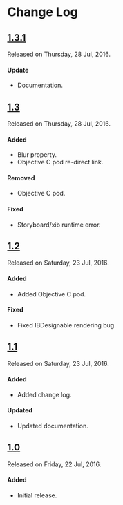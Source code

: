 # Change Log

## [1.3.1](https://github.com/shashankpali/EZYGradientView/releases/tag/1.3.1)
Released on Thursday, 28 Jul, 2016.

#### Update
* Documentation.

## [1.3](https://github.com/shashankpali/EZYGradientView/releases/tag/1.3)
Released on Thursday, 28 Jul, 2016.

#### Added
* Blur property.
* Objective C pod re-direct link.

#### Removed
* Objective C pod.

#### Fixed
* Storyboard/xib runtime error.

## [1.2](https://github.com/shashankpali/EZYGradientView/releases/tag/1.2)
Released on Saturday, 23 Jul, 2016.

#### Added
* Added Objective C pod.

#### Fixed
* Fixed IBDesignable rendering bug.

## [1.1](https://github.com/shashankpali/EZYGradientView/releases/tag/1.1)
Released on Saturday, 23 Jul, 2016.

#### Added
* Added change log.

#### Updated
* Updated documentation.

## [1.0](https://github.com/shashankpali/EZYGradientView/releases/tag/1.0)
Released on Friday, 22 Jul, 2016.

#### Added
* Initial release.
